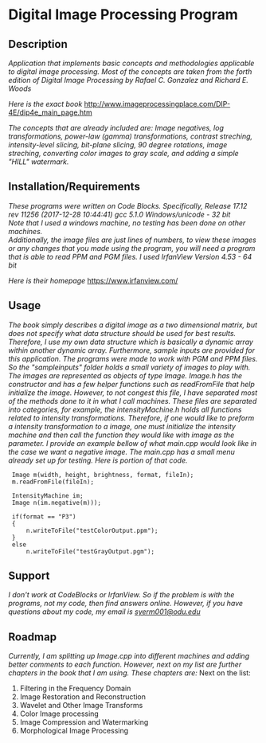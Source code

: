 #  Digital Image Processing Program
## Description
*Application that implements basic concepts and methodologies applicable to digital image processing. Most of the concepts are taken from the forth edition of Digital Image Processing by Rafael C. Gonzalez and Richard E. Woods*

*Here is the exact book* <http://www.imageprocessingplace.com/DIP-4E/dip4e_main_page.htm>

*The concepts that are already included are: Image negatives, log transformations, power-law (gamma) transformations, contrast
streching, intensity-level slicing, bit-plane slicing, 90 degree rotations, image streching, converting color images to gray scale, and
adding a simple "HILL" watermark.*

## Installation/Requirements
*These programs were written on Code Blocks. Specifically, Release 17.12 rev 11256 (2017-12-28 10:44:41) gcc 5.1.0 Windows/unicode - 32 bit\
Note that I used a windows machine, no testing has been done on other machines.\
Additionally, the image files are just lines of numbers, to view these images or any changes that you made using the program, you will need a program that is able to read PPM and PGM files. I used IrfanView Version 4.53 - 64 bit*

*Here is their homepage* <https://www.irfanview.com/>

 ## Usage
 *The book simply describes a digital image as a two dimensional matrix, but does not specify what data structure should be used for
 best results. Therefore, I use my own data structure which is basically a dynamic array within another dynamic array. Furthermore,
 sample inputs are provided for this application. The programs were made to work with PGM and PPM files. So the "sampleinputs" folder
 holds a small variety of images to play with. The images are represented as objects of type Image. Image.h has the constructor and has
 a few helper functions such as readFromFile that help initialize the image. However, to not congest this file, I have separated most of
 the methods done to it in what I call machines. These files are separated into categories, for example, the intensityMachine.h holds
 all functions related to intensity transformations. Therefore, if one would like to preform a intensity transformation to a image, one
 must initialize the intensity machine and then call the function they would like with image as the parameter. I provide an example
 bellow of what main.cpp would look like in the case we want a negative image. The main.cpp has a small menu already set up for testing.
 Here is portion of that code.*

     Image m(width, height, brightness, format, fileIn);
     m.readFromFile(fileIn);

     IntensityMachine im;
     Image n(im.negative(m)));

     if(format == "P3")
     {
         n.writeToFile("testColorOutput.ppm");
     }
     else
         n.writeToFile("testGrayOutput.pgm");

 ## Support
 *I don't work at CodeBlocks or IrfanView. So if the problem is with the programs, not my code, then find answers online. However, if
 you have questions about my code, my email is syerm001@odu.edu*

 ## Roadmap
*Currently, I am splitting up Image.cpp into different machines and adding better comments to each function. However, next on my list
are further chapters in the book that I am using. These chapters are:*
 Next on the list:
 1. Filtering in the Frequency Domain
 2. Image Restoration and Reconstruction
 3. Wavelet and Other Image Transforms
 4. Color Image processing
 5. Image Compression and Watermarking
 6. Morphological Image Processing

